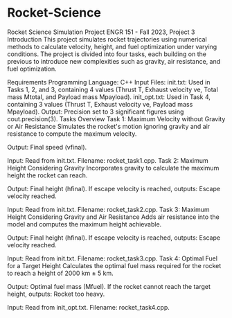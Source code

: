 # Rocket-Science
Rocket Science Simulation Project
ENGR 151 - Fall 2023, Project 3
Introduction
This project simulates rocket trajectories using numerical methods to calculate velocity, height, and fuel optimization under varying conditions. The project is divided into four tasks, each building on the previous to introduce new complexities such as gravity, air resistance, and fuel optimization.

Requirements
Programming Language: C++
Input Files:
init.txt: Used in Tasks 1, 2, and 3, containing 4 values (Thrust T, Exhaust velocity ve, Total mass Mtotal, and Payload mass Mpayload).
init_opt.txt: Used in Task 4, containing 3 values (Thrust T, Exhaust velocity ve, Payload mass Mpayload).
Output: Precision set to 3 significant figures using cout.precision(3).
Tasks Overview
Task 1: Maximum Velocity without Gravity or Air Resistance
Simulates the rocket's motion ignoring gravity and air resistance to compute the maximum velocity.

Output: Final speed (vfinal).

Input: Read from init.txt.
Filename: rocket_task1.cpp.
Task 2: Maximum Height Considering Gravity
Incorporates gravity to calculate the maximum height the rocket can reach.

Output: Final height (hfinal). If escape velocity is reached, outputs: Escape velocity reached.

Input: Read from init.txt.
Filename: rocket_task2.cpp.
Task 3: Maximum Height Considering Gravity and Air Resistance
Adds air resistance into the model and computes the maximum height achievable.

Output: Final height (hfinal). If escape velocity is reached, outputs: Escape velocity reached.

Input: Read from init.txt.
Filename: rocket_task3.cpp.
Task 4: Optimal Fuel for a Target Height
Calculates the optimal fuel mass required for the rocket to reach a height of 2000 km ± 5 km.

Output: Optimal fuel mass (Mfuel). If the rocket cannot reach the target height, outputs: Rocket too heavy.

Input: Read from init_opt.txt.
Filename: rocket_task4.cpp.

